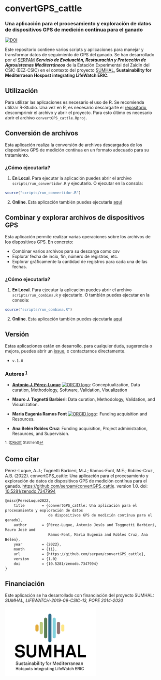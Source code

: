 # convertGPS_cattle
### Una aplicación para el procesamiento y exploración de datos de dispositivos GPS de medición contínua para el ganado

[![DOI](https://zenodo.org/badge/457682829.svg)](https://zenodo.org/badge/latestdoi/457682829)

Este repositorio contiene varios scripts y aplicaciones para manejar y transformar datos de seguimiento de GPS del ganado. Se han desarrollado por el [SERPAM](https://www.eez.csic.es/es/evaluacion-restauracion-y-proteccion-de-agrosistemas-mediterraneos-serpam) ***Servicio de Evaluación, Restauración y Protección de Agrosistemas Mediterráneos*** de la Estación Experimental del Zaidin del CSIC (EEZ-CSIC) en el contexto del proyecto [SUMHAL](https://lifewatcheric-sumhal.csic.es/), **Sustainability for Mediterraean Hospost integrating LifeWatch ERIC**. 

## Utilización

Para utilizar las aplicaciones es necesario el uso de R. Se recomienda utilizar R-Studio. Una vez en R, es necesario descargarte el [repositorio](https://github.com/serpam/convertGPS_cattle/archive/refs/heads/main.zip), descomprimir el archivo y abrir el proyecto. Para esto último es necesario abrir el archivo `convertGPS_cattle.Rproj`. 

## Conversión de archivos

Esta aplicación realiza la conversión de archivos descargados de los dispositivos GPS de medición contínua en un formato adecuado para su tratamiento. 


### ¿Cómo ejecutarla? 

1. **En Local**. Para ejecutar la aplicación puedes abrir el archivo `scripts/run_convertidor.R` y ejecutarlo. O ejecutar en la consola:

```r
source("scripts/run_convertidor.R") 
```

2. **Online**. Esta aplicación también puedes ejecutarla [aquí](https://eez-csic.gvsigonline.com/shiny/sumhal/app_convertidor/)


## Combinar y explorar archivos de dispositivos GPS

Esta aplicación permite realizar varias operaciones sobre los archivos de los dispositivos GPS. En concreto: 

- Combinar varios archivos para su descarga como csv
- Explorar fecha de incio, fin, número de registros, etc. 
- Explorar gráficamente la cantidad de registros para cada una de las fechas. 

### ¿Cómo ejecutarla? 

1. **En Local**. Para ejecutar la aplicación puedes abrir el archivo `scripts/run_combina.R` y ejecutarlo. O también puedes ejecutar en la consola:

```r
source("scripts/run_combina.R") 
```

2. **Online**. Esta aplicación también puedes ejecutarla [aquí](https://eez-csic.gvsigonline.com/shiny/sumhal/app_combina/)

## Versión
Estas aplicaciones están en desarrollo, para cualquier duda, sugerencia o mejora, puedes abrir un [issue](https://github.com/serpam/convertGPS_cattle/issues), o contactarnos directamente.

- `v.1.0` 

### Autores <sup><a href="#fn1" id="ref1">1</a></sup>

-   [**Antonio J. Pérez-Luque**](https://github.com/ajpelu) <a href="https://orcid.org/0000-0002-1747-0469" target="orcid.widget"> <img src="https://info.orcid.org/wp-content/uploads/2019/11/orcid_16x16.png" alt="ORCID logo" width="16" height="16"/></a>: Conceptualization, Data curation, Methodology, Software, Validation, Visualization

-   **Mauro J. Tognetti Barbieri**: Data curation, Methodology, Validation, and Visualization.

-   **Maria Eugenia Ramos Font** <a href="https://orcid.org/0000-0002-4888-0401" target="orcid.widget"> <img src="https://info.orcid.org/wp-content/uploads/2019/11/orcid_16x16.png" alt="ORCID logo" width="16" height="16"/></a>:: Funding acquisition and Resources.

-   **Ana Belén Robles Cruz**: Funding acquisition, Project administration, Resources, and Supervision.


<sup id="fn1">1. ([CRedIT](https://credit.niso.org/) Statment)<a href="#ref1" title="Jump back to footnote 1 in the text.">↩</a></sup>


## Como citar 

Pérez-Luque, A.J.; Tognetti Barbieri, M.J.; Ramos-Font, M.E.; Robles-Cruz, A.B. (2022). convertGPS_cattle: Una aplicación para el procesamiento y exploración de datos de dispositivos GPS de medición contínua para el ganado. https://github.com/serpam/convertGPS_cattle. version 1.0. doi: [10.5281/zenodo.7347994](https://doi.org/10.5281/zenodo.7347994)

```
@misc{PerezLuque2022,
	title        = {convertGPS_cattle: Una aplicación para el procesamiento y exploración de datos 
	                de dispositivos GPS de medición contínua para el ganado},
	author       = {Pérez-Luque, Antonio Jesús and Toggnetti Barbieri, Mauro José and 
	                Ramos-Font, Maria Eugenia and Robles Cruz, Ana Belén},
	year         = {2022},
	month        = {11},
	url          = {https://github.com/serpam/convertGPS_cattle},
	version      = {1.0}
	doi          = {10.5281/zenodo.7347994}
}

```

## Financiación
Este aplicación se ha desarrollado con financiación del proyecto SUMHAL: *SUMHAL, LIFEWATCH-2019-09-CSIC-13, POPE 2014-2020* 

[<img align="middle" src="app_combina/www/logosumhal.jpg" width="300">](https://lifewatcheric-sumhal.csic.es/)